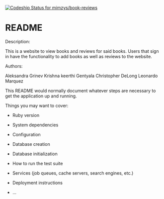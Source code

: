 [![Codeship Status for mimzys/book-reviews](https://app.codeship.com/projects/e1780000-009e-0137-7a26-7aac10a714af/status?branch=master)](/projects/324697)
# README

Description:

This is a website to view books and reviews for said books. Users that sign in have the functionality to add books as well as reviews to the website.

Authors:

Aleksandra Grinev
Krishna keerthi Gentyala
Christopher DeLong
Leonardo Marquez

This README would normally document whatever steps are necessary to get the
application up and running.

Things you may want to cover:

* Ruby version

* System dependencies

* Configuration

* Database creation

* Database initialization

* How to run the test suite

* Services (job queues, cache servers, search engines, etc.)

* Deployment instructions

* ...
